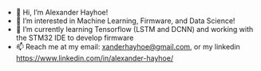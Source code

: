 - 👋 Hi, I’m Alexander Hayhoe!
- 👀 I’m interested in Machine Learning, Firmware, and Data Science! 
- 🌱 I’m currently learning Tensorflow (LSTM and DCNN) and working with the STM32 IDE to develop firmware 
- 📫 Reach me at my email: xanderhayhoe@gmail.com, or my linkedin https://www.linkedin.com/in/alexander-hayhoe/ 

<!---
XanderHayhoe/XanderHayhoe is a ✨ special ✨ repository because its `README.md` (this file) appears on your GitHub profile.
You can click the Preview link to take a look at your changes.
--->
